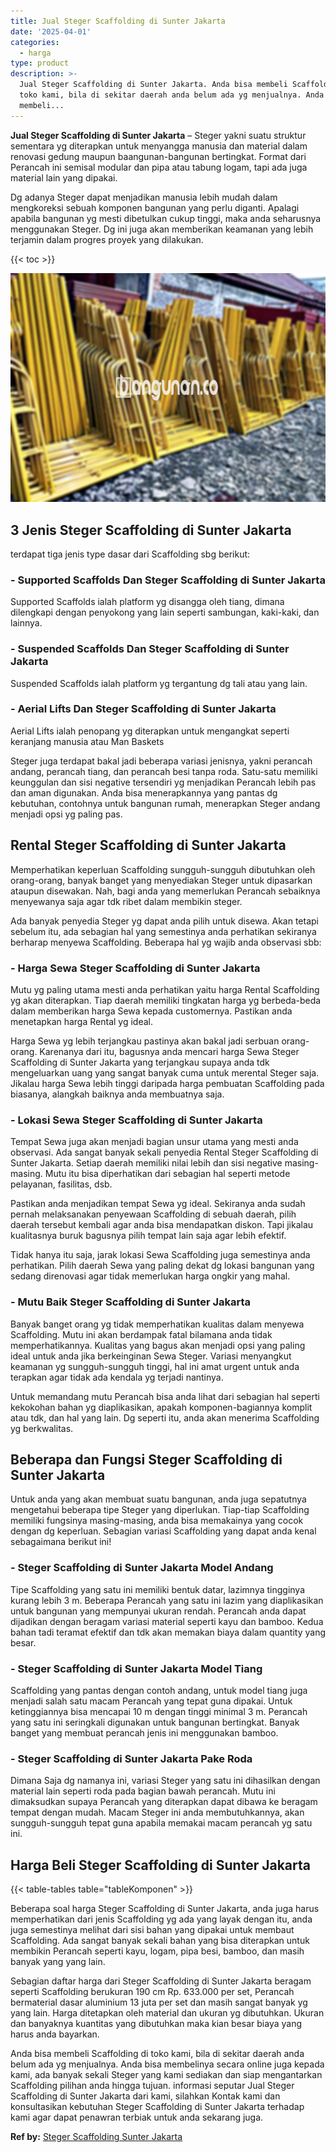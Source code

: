 ```yaml
---
title: Jual Steger Scaffolding di Sunter Jakarta
date: '2025-04-01'
categories:
  - harga
type: product
description: >-
  Jual Steger Scaffolding di Sunter Jakarta. Anda bisa membeli Scaffolding di
  toko kami, bila di sekitar daerah anda belum ada yg menjualnya. Anda bisa
  membeli...
---
```


**Jual Steger Scaffolding di Sunter Jakarta** – Steger yakni suatu struktur sementara yg diterapkan untuk menyangga manusia dan material dalam renovasi gedung maupun baangunan-bangunan bertingkat. Format dari Perancah ini semisal modular dan pipa atau tabung logam, tapi ada juga material lain yang dipakai.

Dg adanya Steger dapat menjadikan manusia lebih mudah dalam mengkoreksi sebuah komponen bangunan yang perlu diganti. Apalagi apabila bangunan yg mesti dibetulkan cukup tinggi, maka anda seharusnya menggunakan Steger. Dg ini juga akan memberikan keamanan yang lebih terjamin dalam progres proyek yang dilakukan.

{{< toc >}}

![Jual Steger Scaffolding di Sunter Jakarta](/images/sewa-scaffolding-steger-26.png)

## 3 Jenis Steger Scaffolding di Sunter Jakarta

terdapat tiga jenis type dasar dari Scaffolding sbg berikut:

### \- Supported Scaffolds Dan Steger Scaffolding di Sunter Jakarta

Supported Scaffolds ialah platform yg disangga oleh tiang, dimana dilengkapi dengan penyokong yang lain seperti sambungan, kaki-kaki, dan lainnya.

### \- Suspended Scaffolds Dan Steger Scaffolding di Sunter Jakarta

Suspended Scaffolds ialah platform yg tergantung dg tali atau yang lain.

### \- Aerial Lifts Dan Steger Scaffolding di Sunter Jakarta

Aerial Lifts ialah penopang yg diterapkan untuk mengangkat seperti keranjang manusia atau Man Baskets

Steger juga terdapat bakal jadi beberapa variasi jenisnya, yakni perancah andang, perancah tiang, dan perancah besi tanpa roda. Satu-satu memiliki keunggulan dan sisi negative tersendiri yg menjadikan Perancah lebih pas dan aman digunakan. Anda bisa menerapkannya yang pantas dg kebutuhan, contohnya untuk bangunan rumah, menerapkan Steger andang menjadi opsi yg paling pas.

## Rental Steger Scaffolding di Sunter Jakarta

Memperhatikan keperluan Scaffolding sungguh-sungguh dibutuhkan oleh orang-orang, banyak banget yang menyediakan Steger untuk dipasarkan ataupun disewakan. Nah, bagi anda yang memerlukan Perancah sebaiknya menyewanya saja agar tdk ribet dalam membikin steger.

Ada banyak penyedia Steger yg dapat anda pilih untuk disewa. Akan tetapi sebelum itu, ada sebagian hal yang semestinya anda perhatikan sekiranya berharap menyewa Scaffolding. Beberapa hal yg wajib anda observasi sbb:

### \- Harga Sewa Steger Scaffolding di Sunter Jakarta

Mutu yg paling utama mesti anda perhatikan yaitu harga Rental Scaffolding yg akan diterapkan. Tiap daerah memiliki tingkatan harga yg berbeda-beda dalam memberikan harga Sewa kepada customernya. Pastikan anda menetapkan harga Rental yg ideal.

Harga Sewa yg lebih terjangkau pastinya akan bakal jadi serbuan orang-orang. Karenanya dari itu, bagusnya anda mencari harga Sewa Steger Scaffolding di Sunter Jakarta yang terjangkau supaya anda tdk mengeluarkan uang yang sangat banyak cuma untuk merental Steger saja. Jikalau harga Sewa lebih tinggi daripada harga pembuatan Scaffolding pada biasanya, alangkah baiknya anda membuatnya saja.

### \- Lokasi Sewa Steger Scaffolding di Sunter Jakarta

Tempat Sewa juga akan menjadi bagian unsur utama yang mesti anda observasi. Ada sangat banyak sekali penyedia Rental Steger Scaffolding di Sunter Jakarta. Setiap daerah memiliki nilai lebih dan sisi negative masing-masing. Mutu itu bisa diperhatikan dari sebagian hal seperti metode pelayanan, fasilitas, dsb.

Pastikan anda menjadikan tempat Sewa yg ideal. Sekiranya anda sudah pernah melaksanakan penyewaan Scaffolding di sebuah daerah, pilih daerah tersebut kembali agar anda bisa mendapatkan diskon. Tapi jikalau kualitasnya buruk bagusnya pilih tempat lain saja agar lebih efektif.

Tidak hanya itu saja, jarak lokasi Sewa Scaffolding juga semestinya anda perhatikan. Pilih daerah Sewa yang paling dekat dg lokasi bangunan yang sedang direnovasi agar tidak memerlukan harga ongkir yang mahal.

### \- Mutu Baik Steger Scaffolding di Sunter Jakarta

Banyak banget orang yg tidak memperhatikan kualitas dalam menyewa Scaffolding. Mutu ini akan berdampak fatal bilamana anda tidak memperhatikannya. Kualitas yang bagus akan menjadi opsi yang paling ideal untuk anda jika berkeinginan Sewa Steger. Variasi menyangkut keamanan yg sungguh-sungguh tinggi, hal ini amat urgent untuk anda terapkan agar tidak ada kendala yg terjadi nantinya.

Untuk memandang mutu Perancah bisa anda lihat dari sebagian hal seperti kekokohan bahan yg diaplikasikan, apakah komponen-bagiannya komplit atau tdk, dan hal yang lain. Dg seperti itu, anda akan menerima Scaffolding yg berkwalitas.

## Beberapa dan Fungsi Steger Scaffolding di Sunter Jakarta

Untuk anda yang akan membuat suatu bangunan, anda juga sepatutnya mengetahui beberapa tipe Steger yang diperlukan. Tiap-tiap Scaffolding memiliki fungsinya masing-masing, anda bisa memakainya yang cocok dengan dg keperluan. Sebagian variasi Scaffolding yang dapat anda kenal sebagaimana berikut ini!

### \- Steger Scaffolding di Sunter Jakarta Model Andang

Tipe Scaffolding yang satu ini memiliki bentuk datar, lazimnya tingginya kurang lebih 3 m. Beberapa Perancah yang satu ini lazim yang diaplikasikan untuk bangunan yang mempunyai ukuran rendah. Perancah anda dapat dijadikan dengan beragam variasi material seperti kayu dan bamboo. Kedua bahan tadi teramat efektif dan tdk akan memakan biaya dalam quantity yang besar.

### \- Steger Scaffolding di Sunter Jakarta Model Tiang

Scaffolding yang pantas dengan contoh andang, untuk model tiang juga menjadi salah satu macam Perancah yang tepat guna dipakai. Untuk ketinggiannya bisa mencapai 10 m dengan tinggi minimal 3 m. Perancah yang satu ini seringkali digunakan untuk bangunan bertingkat. Banyak banget yang membuat perancah jenis ini menggunakan bamboo.

### \- Steger Scaffolding di Sunter Jakarta Pake Roda

Dimana Saja dg namanya ini, variasi Steger yang satu ini dihasilkan dengan material lain seperti roda pada bagian bawah perancah. Mutu ini dimaksudkan supaya Perancah yang diterapkan dapat dibawa ke beragam tempat dengan mudah. Macam Steger ini anda membutuhkannya, akan sungguh-sungguh tepat guna apabila memakai macam perancah yg satu ini.

## Harga Beli Steger Scaffolding di Sunter Jakarta

{{< table-tables table="tableKomponen" >}}

Beberapa soal harga Steger Scaffolding di Sunter Jakarta, anda juga harus memperhatikan dari jenis Scaffolding yg ada yang layak dengan itu, anda juga semestinya melihat dari sisi bahan yang dipakai untuk membaut Scaffolding. Ada sangat banyak sekali bahan yang bisa diterapkan untuk membikin Perancah seperti kayu, logam, pipa besi, bamboo, dan masih banyak yang yang lain.

Sebagian daftar harga dari Steger Scaffolding di Sunter Jakarta beragam seperti Scaffolding berukuran 190 cm Rp. 633.000 per set, Perancah bermaterial dasar aluminium 13 juta per set dan masih sangat banyak yg yang lain. Harga ditetapkan oleh material dan ukuran yg dibutuhkan. Ukuran dan banyaknya kuantitas yang dibutuhkan maka kian besar biaya yang harus anda bayarkan.

Anda bisa membeli Scaffolding di toko kami, bila di sekitar daerah anda belum ada yg menjualnya. Anda bisa membelinya secara online juga kepada kami, ada banyak sekali Steger yang kami sediakan dan siap mengantarkan Scaffolding pilihan anda hingga tujuan. informasi seputar Jual Steger Scaffolding di Sunter Jakarta dari kami, silahkan Kontak kami dan konsultasikan kebutuhan Steger Scaffolding di Sunter Jakarta terhadap kami agar dapat penawran terbiak untuk anda sekarang juga.

**Ref by:** [Steger Scaffolding Sunter Jakarta](https://id.wikipedia.org/wiki/Steger)
